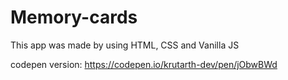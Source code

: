 # Memory-cards

This app was made by using HTML, CSS and Vanilla JS

codepen version: https://codepen.io/krutarth-dev/pen/jObwBWd
